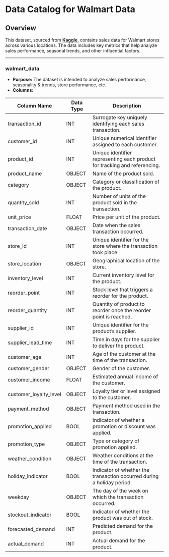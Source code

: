 # Data Catalog for Walmart Data

## Overview
This dataset, sourced from **[Kaggle](https://www.kaggle.com/datasets/ankitrajmishra/walmart/data)**, contains sales data for Walmart stores across various locations. The data includes key metrics that help analyze sales performance, seasonal trends, and other influential factors.

---

### **walmart_data**
- **Purpose:** The dataset is intended to analyze sales performance, seasonality & trends, store performance, etc.
- **Columns:**

| Column Name            | Data Type     | Description                                                                                   |
|------------------------|---------------|-----------------------------------------------------------------------------------------------|
| transaction_id         | INT           | Surrogate key uniquely identifying each sales transaction.                                    |
| customer_id            | INT           | Unique numerical identifier assigned to each customer.                                        |
| product_id             | INT           | Unique identifier representing each product for tracking and referencing.                     |
| product_name           | OBJECT        | Name of the product sold.                                                                     |
| category               | OBJECT        | Category or classification of the product.                                                    |
| quantity_sold          | INT           | Number of units of the product sold in the transaction.                                       |
| unit_price             | FLOAT         | Price per unit of the product.                                                                |
| transaction_date       | OBJECT        | Date when the sales transaction occurred.                                                     |
| store_id               | INT           | Unique identifier for the store where the transaction took place                              |
| store_location         | OBJECT        | Geographical location of the store.                                                           |
| inventory_level        | INT           | Current inventory level for the product.                                                      |
| reorder_point          | INT           | Stock level that triggers a reorder for the product.                                          |
| reorder_quantity       | INT           | Quantity of product to reorder once the reorder point is reached.                             |
| supplier_id            | INT           | Unique identifier for the product’s supplier.                                                 |
| supplier_lead_time     | INT           | Time in days for the supplier to deliver the product.                                         |
| customer_age           | INT           | Age of the customer at the time of the transaction.                                           |
| customer_gender        | OBJECT        | Gender of the customer.                                                                       |
| customer_income        | FLOAT         | Estimated annual income of the customer.                                                      |
| customer_loyalty_level | OBJECT        | Loyalty tier or level assigned to the customer.                                               |
| payment_method         | OBJECT        | Payment method used in the transaction.                                                       |
| promotion_applied      | BOOL          | Indicator of whether a promotion or discount was applied.                                     |
| promotion_type         | OBJECT        | Type or category of promotion applied.                                                        |
| weather_condition      | OBJECT        | Weather conditions at the time of the transaction.                                            |
| holiday_indicator      | BOOL          | Indicator of whether the transaction occurred during a holiday period.                        |
| weekday                | OBJECT        | The day of the week on which the transaction occurred.                                        |
| stockout_indicator     | BOOL          | Indicator of whether the product was out of stock.                                            |
| forecasted_demand      | INT           | Predicted demand for the product.                                                             |
| actual_demand          | INT           | Actual demand for the product.                                                                |
